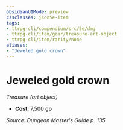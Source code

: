 ```yaml
---
obsidianUIMode: preview
cssclasses: json5e-item
tags:
- ttrpg-cli/compendium/src/5e/dmg
- ttrpg-cli/item/gear/treasure-art-object
- ttrpg-cli/item/rarity/none
aliases: 
- "Jeweled gold crown"
---
```

# Jeweled gold crown
*Treasure (art object)*  


- **Cost**: 7,500 gp

*Source: Dungeon Master's Guide p. 135*